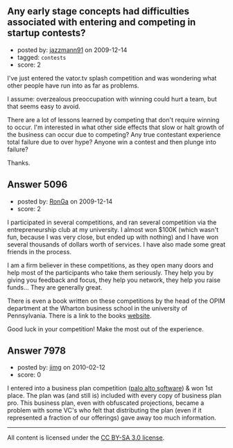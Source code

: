 ## Any early stage concepts had difficulties associated with entering and competing in startup contests?

- posted by: [jazzmann91](https://stackexchange.com/users/-1/1931-jazzmann91) on 2009-12-14
- tagged: `contests`
- score: 2

I've just entered the vator.tv splash competition and was wondering what other people have run into as far as problems.

I assume:
overzealous preoccupation with winning could hurt a team, but that seems easy to avoid.

There are a lot of lessons learned by competing that don't require winning to occur. I'm interested in what other side effects that slow or halt growth of the business can occur due to competing?  Any true contestant experience total failure due to over hype?  Anyone win a contest and then plunge into failure?

Thanks.


## Answer 5096

- posted by: [RonGa](https://stackexchange.com/users/-1/218-ronga) on 2009-12-14
- score: 2

<p>I participated in several competitions, and ran several competition via the entrepreneurship club at my university.  I almost won $100K (which wasn't fun, because I was very close, but ended up with nothing) and I have won several thousands of dollars worth of services.  I have also made some great friends in the process.</p>

<p>I am a firm believer in these competitions, as they open many doors and help most of the participants who take them seriously.  They help you by giving you feedback and focus, they help you network, they help you raise funds...  They are generally great.</p>

<p>There is even a book written on these competitions by the head of the OPIM department at the Wharton business school in the university of Pennsylvania.  There is a link to the books <a href="http://www.innovationtournaments.com/" rel="nofollow">website</a>.  </p>

<p>Good luck in your competition!  Make the most out of the experience.</p>



## Answer 7978

- posted by: [jimg](https://stackexchange.com/users/-1/2380-jimg) on 2010-02-12
- score: 0

<p>I entered into a business plan competition (<a href="http://www.prweb.com/releases/2002/07/prweb42173.htm" rel="nofollow">palo alto software</a>) &amp; won 1st place. The plan was (and still is) included with every copy of business plan pro. This business plan, even with obfuscated projections, became a problem with some VC's who felt that distributing the plan (even if it represented a fraction of our offerings) gave away too much information.</p>




---

All content is licensed under the [CC BY-SA 3.0 license](https://creativecommons.org/licenses/by-sa/3.0/).
